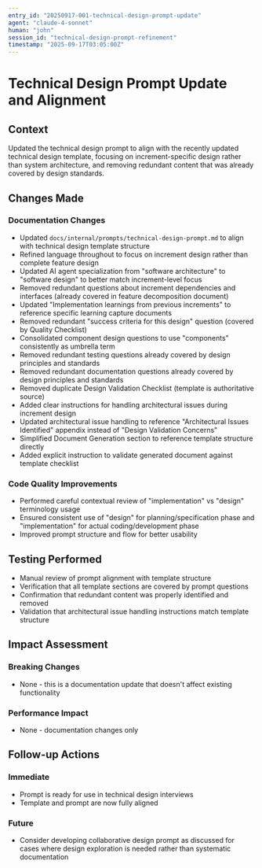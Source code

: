 ```yaml
---
entry_id: "20250917-001-technical-design-prompt-update"
agent: "claude-4-sonnet"
human: "john"
session_id: "technical-design-prompt-refinement"
timestamp: "2025-09-17T03:05:00Z"
---
```


# Technical Design Prompt Update and Alignment

## Context
Updated the technical design prompt to align with the recently updated technical design template, focusing on increment-specific design rather than system architecture, and removing redundant content that was already covered by design standards.

## Changes Made

### Documentation Changes
- Updated `docs/internal/prompts/technical-design-prompt.md` to align with technical design template structure
- Refined language throughout to focus on increment design rather than complete feature design
- Updated AI agent specialization from "software architecture" to "software design" to better match increment-level focus
- Removed redundant questions about increment dependencies and interfaces (already covered in feature decomposition document)
- Updated "Implementation learnings from previous increments" to reference specific learning capture documents
- Removed redundant "success criteria for this design" question (covered by Quality Checklist)
- Consolidated component design questions to use "components" consistently as umbrella term
- Removed redundant testing questions already covered by design principles and standards
- Removed redundant documentation questions already covered by design principles and standards
- Removed duplicate Design Validation Checklist (template is authoritative source)
- Added clear instructions for handling architectural issues during increment design
- Updated architectural issue handling to reference "Architectural Issues Identified" appendix instead of "Design Validation Concerns"
- Simplified Document Generation section to reference template structure directly
- Added explicit instruction to validate generated document against template checklist

### Code Quality Improvements
- Performed careful contextual review of "implementation" vs "design" terminology usage
- Ensured consistent use of "design" for planning/specification phase and "implementation" for actual coding/development phase
- Improved prompt structure and flow for better usability

## Testing Performed
- Manual review of prompt alignment with template structure
- Verification that all template sections are covered by prompt questions
- Confirmation that redundant content was properly identified and removed
- Validation that architectural issue handling instructions match template structure

## Impact Assessment

### Breaking Changes
- None - this is a documentation update that doesn't affect existing functionality

### Performance Impact
- None - documentation changes only

## Follow-up Actions

### Immediate
- Prompt is ready for use in technical design interviews
- Template and prompt are now fully aligned

### Future
- Consider developing collaborative design prompt as discussed for cases where design exploration is needed rather than systematic documentation
